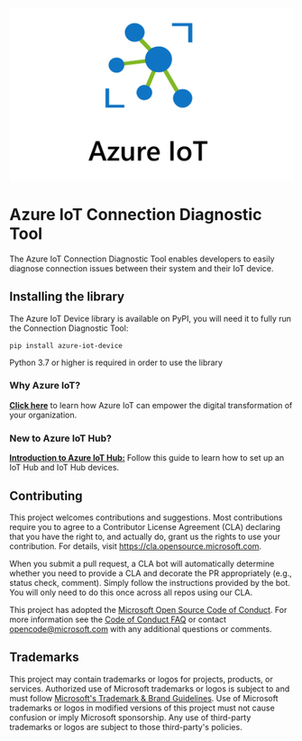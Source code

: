 #
<div align=center>
    <img src="./doc/images/azure_iot_banner.png"></img>
</div>

# Azure IoT Connection Diagnostic Tool

The Azure IoT Connection Diagnostic Tool enables developers to easily diagnose connection issues between their system and their IoT device.

## Installing the library

The Azure IoT Device library is available on PyPI, you will need it to fully run the Connection Diagnostic Tool:

```Shell
pip install azure-iot-device
```

Python 3.7 or higher is required in order to use the library
### Why Azure IoT?

**[Click here](https://azure.microsoft.com/en-us/solutions/iot/)** to learn how Azure IoT can empower the digital transformation of your organization.

### New to Azure IoT Hub?

**[Introduction to Azure IoT Hub:](https://github.com/Azure/azure-iot-device-ecosystem/blob/master/setup_iothub.md)** Follow this guide to learn how to set up an IoT Hub and IoT Hub devices.

## Contributing

This project welcomes contributions and suggestions.  Most contributions require you to agree to a
Contributor License Agreement (CLA) declaring that you have the right to, and actually do, grant us
the rights to use your contribution. For details, visit https://cla.opensource.microsoft.com.

When you submit a pull request, a CLA bot will automatically determine whether you need to provide
a CLA and decorate the PR appropriately (e.g., status check, comment). Simply follow the instructions
provided by the bot. You will only need to do this once across all repos using our CLA.

This project has adopted the [Microsoft Open Source Code of Conduct](https://opensource.microsoft.com/codeofconduct/).
For more information see the [Code of Conduct FAQ](https://opensource.microsoft.com/codeofconduct/faq/) or
contact [opencode@microsoft.com](mailto:opencode@microsoft.com) with any additional questions or comments.

## Trademarks

This project may contain trademarks or logos for projects, products, or services. Authorized use of Microsoft 
trademarks or logos is subject to and must follow 
[Microsoft's Trademark & Brand Guidelines](https://www.microsoft.com/en-us/legal/intellectualproperty/trademarks/usage/general).
Use of Microsoft trademarks or logos in modified versions of this project must not cause confusion or imply Microsoft sponsorship.
Any use of third-party trademarks or logos are subject to those third-party's policies.
